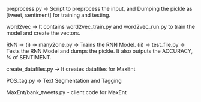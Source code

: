 preprocess.py -> Script to preprocess the input, and Dumping the pickle as [tweet, sentiment] for training and testing.

word2vec -> It contains word2vec_train.py and word2vec_run.py to train the model and create the vectors.

RNN -> (i) -> many2one.py -> Trains the RNN Model.
       (ii) -> test_file.py -> Tests the RNN Model and dumps the pickle. It also outputs the ACCURACY, % of SENTIMENT.

create_datafiles.py -> It creates datafiles for MaxEnt

POS_tag.py -> Text Segmentation and Tagging

MaxEnt/bank_tweets.py - client code for MaxEnt

